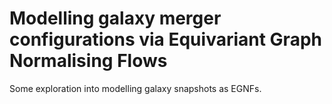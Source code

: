 # Modelling galaxy merger configurations via Equivariant Graph Normalising Flows

Some exploration into modelling galaxy snapshots as EGNFs.
